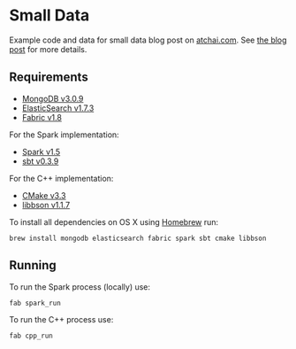 # Small Data

Example code and data for small data blog post on [atchai.com](http://atchai.com). See [the blog post](http://atchai.com/blog/your-big-data-might-be-small/) for more details.

## Requirements

* [MongoDB v3.0.9](https://www.mongodb.com/)
* [ElasticSearch v1.7.3](https://www.elastic.co/products/elasticsearch)
* [Fabric v1.8](http://www.fabfile.org/)

For the Spark implementation:

* [Spark v1.5](http://spark.apache.org/)
* [sbt v0.3.9](http://www.scala-sbt.org/)

For the C++ implementation:

* [CMake v3.3](https://cmake.org/)
* [libbson v1.1.7](https://github.com/mongodb/libbson)

To install all dependencies on OS X using [Homebrew](http://brew.sh/) run:
```
brew install mongodb elasticsearch fabric spark sbt cmake libbson
```

## Running

To run the Spark process (locally) use:
```
fab spark_run
```

To run the C++ process use:
```
fab cpp_run
```
